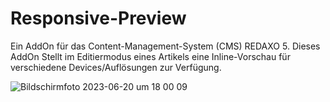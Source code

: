 # Responsive-Preview
 Ein AddOn für das Content-Management-System (CMS) REDAXO 5.
 Dieses AddOn Stellt im Editiermodus eines Artikels eine Inline-Vorschau für verschiedene Devices/Auflösungen zur Verfügung.
 
![Bildschirmfoto 2023-06-20 um 18 00 09](https://github.com/danspringer/mf_responsive_preview/assets/16903055/506b7d24-41ca-409f-baa0-8959a85ce025)
